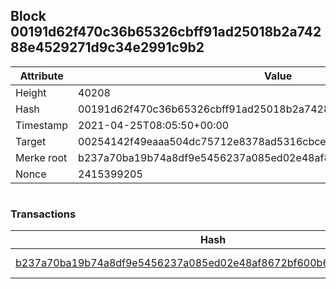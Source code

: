 ## Block 00191d62f470c36b65326cbff91ad25018b2a74288e4529271d9c34e2991c9b2

Attribute | Value
--- | ---
Height | 40208
Hash | 00191d62f470c36b65326cbff91ad25018b2a74288e4529271d9c34e2991c9b2
Timestamp | 2021-04-25T08:05:50+00:00
Target | 00254142f49eaaa504dc75712e8378ad5316cbcead634704b3734b6271167cc4
Merke root | b237a70ba19b74a8df9e5456237a085ed02e48af8672bf600b6ab23445a76e80
Nonce | 2415399205

```

```

### Transactions

Hash | Amount
--- | ---
[b237a70ba19b74a8df9e5456237a085ed02e48af8672bf600b6ab23445a76e80](b237a70ba19b74a8df9e5456237a085ed02e48af8672bf600b6ab23445a76e80.md) | 10.00000000 SKEPTI 
